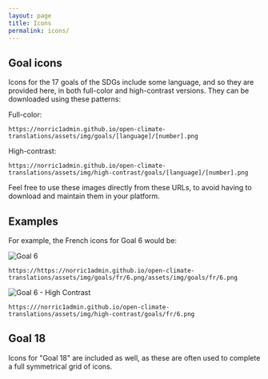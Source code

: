 ```yaml
---
layout: page
title: Icons
permalink: icons/
---
```


## Goal icons

Icons for the 17 goals of the SDGs include some language, and so they are provided here, in both full-color and high-contrast versions. They can be downloaded using these patterns:

Full-color:
```
https://norric1admin.github.io/open-climate-translations/assets/img/goals/[language]/[number].png
```
High-contrast:
```
https://norric1admin.github.io/open-climate-translations/assets/img/high-contrast/goals/[language]/[number].png
```

Feel free to use these images directly from these URLs, to avoid having to download and maintain them in your platform.

## Examples

For example, the French icons for Goal 6 would be:

<img alt="Goal 6" src="https://norric1admin.github.io/open-climate-translations/assets/img/goals/fr/6.png" />

```
https://https://norric1admin.github.io/open-climate-translations/assets/img/goals/fr/6.png/assets/img/goals/fr/6.png
```

<img alt="Goal 6 - High Contrast" src="https:///norric1admin.github.io/open-climate-translations/assets/img/high-contrast/goals/fr/6.png" />

```
https:///norric1admin.github.io/open-climate-translations/assets/img/high-contrast/goals/fr/6.png
```

## Goal 18

Icons for "Goal 18" are included as well, as these are often used to complete a full symmetrical grid of icons.
